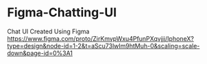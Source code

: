 # Figma-Chatting-UI
Chat UI Created Using Figma
https://www.figma.com/proto/ZirKmvpWxu4PfunPXqvjjj/IphoneX?type=design&node-id=1-2&t=aScu73lwIm9htMuh-0&scaling=scale-down&page-id=0%3A1

